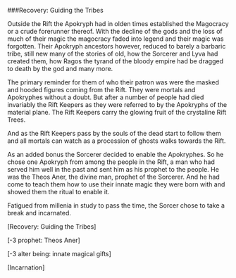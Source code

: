 ###Recovery: Guiding the Tribes

Outside the Rift the Apokryph had in olden times established the Magocracy or a crude forerunner thereof. With the decline of the gods and the loss of much of their magic the magocracy faded into legend and their magic was forgotten. Their Apokryph ancestors however, reduced to barely a barbaric tribe, still new many of the stories of old, how the Sorcerer and Lyva had created them, how Ragos the tyrand of the bloody empire had be dragged to death by the god and many more.

The primary reminder for them of who their patron was were the masked and hooded figures coming from the Rift. They were mortals and Apokryphes without a doubt. But after a number of people had died invariably the Rift Keepers as they were referred to by the Apokryphs of the material plane. The Rift Keepers carry the glowing fruit of the crystaline Rift Trees. 

And as the Rift Keepers pass by the souls of the dead start to follow them and all mortals can watch as a procession of ghosts walks towards the Rift.

As an added bonus the Sorcerer decided to enable the Apokryphes. So he chose one Apokryph from among the people in the Rift, a man who had served him well in the past and sent him as his prophet to the people. He was the Theos Aner, the divine man, prophet of the Sorcerer. And he had come to teach them how to use their innate magic they were born with and showed them the ritual to enable it.

Fatigued from millenia in study to pass the time, the Sorcer chose to take a break and incarnated.

[Recovery: Guiding the Tribes]

[-3 prophet: Theos Aner]

[-3 alter being: innate magical gifts]

[Incarnation]